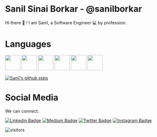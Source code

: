 # Sanil Sinai Borkar - @sanilborkar

Hi there :wave: ! I am Sanil, a Software Engineer :computer: by profession.

<!--
- 🔭 I’m currently working on ...
- 🌱 I’m currently learning ...
- 👯 I’m looking to collaborate on ...
- 🤔 I’m looking for help with ...
- 💬 Ask me about ...
- 📫 How to reach me: ...
- 😄 Pronouns: ...
- ⚡ Fun fact: ...
-->

# Languages

<a href="https://golang.org/" target="_blank"><img height="50" src="https://www.vectorlogo.zone/logos/golang/golang-ar21.svg"></a>
<a href="https://java.com" target="_blank"><img height="50" src="https://www.vectorlogo.zone/logos/java/java-ar21.svg"></a>
<a href="https://www.javascript.com/" target="_blank"><img height="50" src="https://www.vectorlogo.zone/logos/javascript/javascript-ar21.svg"></a>
<a href="http://www.lua.org" target="_blank"><img height="50" src="https://www.vectorlogo.zone/logos/lua/lua-ar21.svg"></a>
<a href="https://python.org" target="_blank"><img height="50" src="https://www.vectorlogo.zone/logos/python/python-ar21.svg"></a>
<a href="https://www.scala-lang.org/" target="_blank"><img height="50" src="https://www.vectorlogo.zone/logos/scala-lang/scala-lang-ar21.svg"></a>

[![Sanil's github stats](https://github-readme-stats.vercel.app/api?username=sanilborkar&count_private=true&show_icons=true&theme=tokyonight)](https://github.com/sanilborkar/github-readme-stats)

# Social Media

We can connect.

[![Linkedin Badge](https://img.shields.io/badge/-sanilborkar-blue?style=flat&logo=Linkedin&logoColor=white&link=https://www.linkedin.com/in/sanilborkar/)](https://www.linkedin.com/in/sanilborkar/) [![Medium Badge](https://img.shields.io/badge/-@sanilborkar-000000?style=flat&labelColor=000000&logo=Medium&link=https://medium.com/@sanilborkar)](https://medium.com/@sanilborkar) [![Twitter Badge](https://img.shields.io/badge/-@sanilborkar-1ca0f1?style=flat&labelColor=1ca0f1&logo=twitter&logoColor=white&link=https://twitter.com/sanilborkar)](https://twitter.com/sanilborkar) [![Instagram Badge](https://img.shields.io/badge/-@sanilborkar-purple?style=flat&logo=instagram&logoColor=white&link=https://instagram.com/sanilborkar/)](https://instagram.com/sanilborkar)

![visitors](https://visitor-badge.laobi.icu/badge?page_id=sanilborkar)
